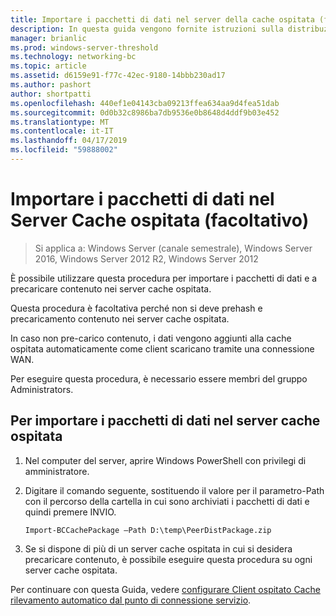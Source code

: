 ```yaml
---
title: Importare i pacchetti di dati nel server della cache ospitata (facoltativo)
description: In questa guida vengono fornite istruzioni sulla distribuzione di BranchCache in modalità cache ospitata sul computer che eseguono Windows Server 2016 e Windows 10
manager: brianlic
ms.prod: windows-server-threshold
ms.technology: networking-bc
ms.topic: article
ms.assetid: d6159e91-f77c-42ec-9180-14bbb230ad17
ms.author: pashort
author: shortpatti
ms.openlocfilehash: 440ef1e04143cba09213ffea634aa9d4fea51dab
ms.sourcegitcommit: 0d0b32c8986ba7db9536e0b8648d4ddf9b03e452
ms.translationtype: MT
ms.contentlocale: it-IT
ms.lasthandoff: 04/17/2019
ms.locfileid: "59888002"
---
```

# <a name="import-data-packages-on-the-hosted-cache-server-optional"></a>Importare i pacchetti di dati nel Server Cache ospitata \(facoltativo\)

>Si applica a: Windows Server (canale semestrale), Windows Server 2016, Windows Server 2012 R2, Windows Server 2012

È possibile utilizzare questa procedura per importare i pacchetti di dati e a precaricare contenuto nei server cache ospitata.

Questa procedura è facoltativa perché non si deve prehash e precaricamento contenuto nei server cache ospitata.

In caso non pre\-carico contenuto, i dati vengono aggiunti alla cache ospitata automaticamente come client scaricano tramite una connessione WAN.

Per eseguire questa procedura, è necessario essere membri del gruppo Administrators.

## <a name="to-import-data-packages-on-the-hosted-cache-server"></a>Per importare i pacchetti di dati nel server cache ospitata  

1. Nel computer del server, aprire Windows PowerShell con privilegi di amministratore.

2. Digitare il comando seguente, sostituendo il valore per il parametro-Path con il percorso della cartella in cui sono archiviati i pacchetti di dati e quindi premere INVIO.

    ```  
    Import-BCCachePackage –Path D:\temp\PeerDistPackage.zip
    ```  

3. Se si dispone di più di un server cache ospitata in cui si desidera precaricare contenuto, è possibile eseguire questa procedura su ogni server cache ospitata.

Per continuare con questa Guida, vedere [configurare Client ospitato Cache rilevamento automatico dal punto di connessione servizio](10-Bc-Client-By-Scp.md).
